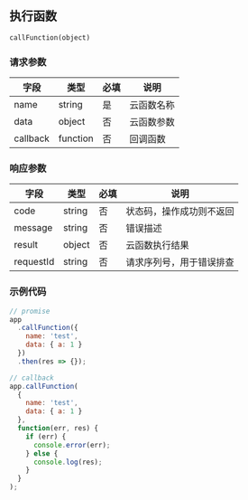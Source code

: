 ## 执行函数

`callFunction(object)`

### 请求参数

| 字段     | 类型     | 必填 | 说明       |
| -------- | -------- | ---- | ---------- |
| name     | string   | 是   | 云函数名称 |
| data     | object   | 否   | 云函数参数 |
| callback | function | 否   | 回调函数   |

### 响应参数

| 字段      | 类型   | 必填 | 说明                     |
| --------- | ------ | ---- | ------------------------ |
| code      | string | 否   | 状态码，操作成功则不返回 |
| message   | string | 否   | 错误描述                 |
| result    | object | 否   | 云函数执行结果           |
| requestId | string | 否   | 请求序列号，用于错误排查 |

### 示例代码

```javascript
// promise
app
  .callFunction({
    name: 'test',
    data: { a: 1 }
  })
  .then(res => {});

// callback
app.callFunction(
  {
    name: 'test',
    data: { a: 1 }
  },
  function(err, res) {
    if (err) {
      console.error(err);
    } else {
      console.log(res);
    }
  }
);
```
